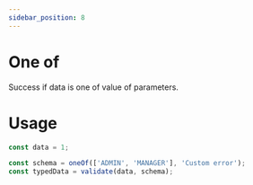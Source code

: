 ```yaml
---
sidebar_position: 8
---
```


# One of

Success if data is one of value of parameters.

# Usage

```ts
const data = 1;

const schema = oneOf(['ADMIN', 'MANAGER'], 'Custom error');
const typedData = validate(data, schema);
```
